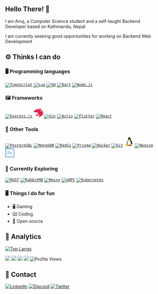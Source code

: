 ##  Hello There! 👋

I am Anuj, a Computer Science student and a self-taught Backend Developer based on Kathmandu, Nepal

I am currently seeking good opportunities for working on Backend Web Development

## ⚙️ Thinks I can do

### 🖥️ Programming languages

<code><a href="https://www.typescriptlang.org/"><img height="30" src="https://user-images.githubusercontent.com/45848083/212284835-53fd36f6-84e0-4553-b075-c1d05fd2803d.png" title="TypeScript"></a></code>
<code><a href="https://www.lua.org/"><img height="30" src="https://user-images.githubusercontent.com/45848083/212289762-0acefd4c-01e4-4eea-81e6-1030e8c50dc9.png" title="Lua"></a></code>
<code><a href="https://go.dev/"><img height="30" src="https://user-images.githubusercontent.com/45848083/212284913-772215b6-7080-4056-8f0a-19d05d905935.png" title="GO"></a></code>
<code><a href="https://dart.dev/"><img height="30" src="https://user-images.githubusercontent.com/45848083/212284662-0bb804e9-58d7-456b-9204-1a4ba84073e7.png" title="Dart"></a></code>
<code><a href="https://nodejs.org/en/"><img height="30" src="https://user-images.githubusercontent.com/45848083/212288103-1a261733-db0e-4935-a327-87c704eb14a4.png" title="Node.js"></a></code>

### 🖼️ Frameworks

<code><a href="https://expressjs.com/"><img height="30" src="https://user-images.githubusercontent.com/45848083/212284986-dd97c418-90a6-4bf6-bb76-e679e590a0bd.png" title="Express.js"></a></code>
<code><a href="https://nestjs.com/"><img height="30" src="https://raw.githubusercontent.com/devicons/devicon/master/icons/nestjs/nestjs-plain.svg" title="Nest.js"></a></code>
<code><a href="https://gin-gonic.com/"><img height="30" src="https://user-images.githubusercontent.com/45848083/218448463-0a2b9abb-5b5f-4ce4-bfd4-a2762ed149a4.png" title="Gin"></a></code>
<code><a href="https://actix.rs/"><img height="30" src="https://user-images.githubusercontent.com/45848083/221181766-e5ceb08b-721e-439d-9e26-47233974f0b1.png" title="Actix"></a></code>
<code><a href="https://flutter.dev/"><img height="30" src="https://user-images.githubusercontent.com/45848083/212284749-78002dd4-2a06-46bb-bbba-fb230266a5b7.png" title="Flutter"></a></code>
<code><a href="https://beta.reactjs.org/"><img height="30" src="https://user-images.githubusercontent.com/45848083/218449391-b7c39d3a-95ad-4e2b-82c1-66acb8536820.png" title="React"></a></code>


### 🤹 Other Tools

<code><a href="https://www.postgresql.org/"><img height="30" src="https://user-images.githubusercontent.com/45848083/212285041-399c0a6f-837e-4891-af31-afb0893e2041.png"  title="PostgreSQL"></a></code>
<code><a href="https://www.mongodb.com/"><img height="30" src="https://user-images.githubusercontent.com/45848083/212285101-4214a160-e342-43e6-987b-22a226c42377.png" title="MongoDB"></a></code>
<code><a href="https://redis.io/"><img height="30" src="https://user-images.githubusercontent.com/45848083/212289168-1e35e739-93eb-473a-8016-01762090afa5.png" title="Redis"></a></code>
<code><a href="https://www.prisma.io/"><img height="30" src="https://user-images.githubusercontent.com/45848083/218450232-fd01f023-3c29-49c2-861a-636656184459.png" title="Prisma"></a></code>
<code><a href="https://www.docker.com/"><img height="30" src="https://user-images.githubusercontent.com/45848083/212286682-dffea254-b121-4e12-b98a-f6119ad70407.png" title="Docker"></a></code>
<code><a href="https://git-scm.com/"><img height="30" src="https://user-images.githubusercontent.com/45848083/212285184-b43a5c38-b268-4907-85cd-38c1e422af97.png"  title="Git"></a></code>
<code><a href="https://www.linux.org/"><img height="30" src="https://raw.githubusercontent.com/devicons/devicon/master/icons/linux/linux-original.svg"  title="Linux"></a></code>
<code><a href="https://neovim.io/"><img height="30" src="https://user-images.githubusercontent.com/45848083/212285235-12df7472-727f-485c-b30b-e72da47e0277.png"  title="Neovim"></a></code>
<code><a href="https://www.adobe.com/products/photoshop.html"><img height="30" src="https://raw.githubusercontent.com/devicons/devicon/master/icons/photoshop/photoshop-line.svg"  title="Photoshop"></a></code>

### 📖 Currently Exploring

<code><a href="https://www.rust-lang.org/"><img height="30" src="https://user-images.githubusercontent.com/45848083/212285291-fd6b724b-6803-45dc-aaff-9c6a8954edf5.png"  title="RUST"></a></code>
<code><a href="https://www.rabbitmq.com/"><img height="30" src="https://user-images.githubusercontent.com/45848083/215262990-3e8a1245-d9c8-4690-bc75-6492184ad4d7.png" title="RabbitMQ"></a></code>
<code><a href="https://www.nginx.com/"><img height="30" src="https://user-images.githubusercontent.com/45848083/215263272-343e6b72-613c-4975-9b3c-08c425c09026.png"  title="Nginx"></a></code>
<code><a href="https://grpc.io/"><img height="30" src="https://user-images.githubusercontent.com/45848083/212290230-27f58b00-f3c2-49e3-bbcb-5dc263303779.png"  title="gRPC"></a></code>
<code><a href="https://kubernetes.io/"><img height="30" src="https://user-images.githubusercontent.com/45848083/212290652-81015d8d-8b8b-479d-b5e3-924ce3f95dd4.png"  title="Kubernetes"></a></code>

### 🖥️ Things I do for fun

- 🖥️ Gaming
- ⌨️ Coding
- 🤼 Open source

## 📑 Analytics

[![Top Langs](https://github-readme-stats.vercel.app/api/top-langs/?username=edr3x&layout=compact&theme=dark&hide=cmake,css,html,c%2B%2B)](https://anujdhungana.com.np)

<a href="https://www.gnu.org/gnu/linux-and-gnu.en.html"><img src="https://img.shields.io/badge/OS-GNU/Linux-cdd6f4?style=flat&logo=gnu" /></a>
<a href="https://archlinux.org"><img src="https://img.shields.io/badge/DISTRO-Arch-74c7ec?style=flat&logo=arch-linux" /></a>
<a href="https://awesomewm.org"><img src="https://img.shields.io/badge/WM-awesome-blue?style=flat&logo=linux" /></a>
<a href="https://neovim.io"><img src="https://img.shields.io/badge/EDITOR-Neovim-a6e3a1?style=flat&logo=neovim" /></a>
![Profile Views](https://komarev.com/ghpvc/?username=edr3x&color=orange)

## 🤙 Contact

[![LinkedIn](https://img.shields.io/badge/LinkedIn-0077B5?style=for-the-badge&logo=linkedin&logoColor=white)](https://www.linkedin.com/in/anuj-dhungana-a1535b227/)
[![Discord](https://img.shields.io/badge/Discord-7289DA?style=for-the-badge&logo=discord&logoColor=white)](https://discordapp.com/users/527842204396552202)
[![Twitter](https://img.shields.io/badge/Twitter-1DA1F2?style=for-the-badge&logo=twitter&logoColor=white)](https://twitter.com/theanuz)
